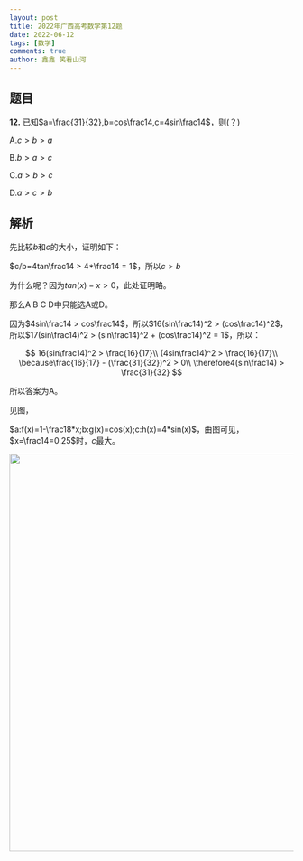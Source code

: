 ```yaml
---
layout: post
title: 2022年广西高考数学第12题
date: 2022-06-12
tags: [数学]
comments: true
author: 鑫鑫 笑看山河
---
```


## 题目

**12.** 已知$a=\frac{31}{32},b=cos\frac14,c=4sin\frac14$，则(？)

A.$c>b>a$

B.$b>a>c$

C.$a>b>c$

D.$a>c>b$

## 解析

先比较$b$和$c$的大小，证明如下：

$c/b=4tan\frac14 > 4*\frac14 = 1$，所以$c>b$

为什么呢？因为$tan(x) - x > 0$，此处证明略。

那么A B C D中只能选A或D。

因为$4sin\frac14 > cos\frac14$，所以$16(sin\frac14)^2 > (cos\frac14)^2$，所以$17(sin\frac14)^2 > (sin\frac14)^2 + (cos\frac14)^2 = 1$，所以：

$$
16(sin\frac14)^2 > \frac{16}{17}\\
(4sin\frac14)^2 > \frac{16}{17}\\
\because\frac{16}{17} - (\frac{31}{32})^2 > 0\\
\therefore4(sin\frac14) > \frac{31}{32}
$$

所以答案为A。

见图，

$a:f(x)=1-\frac18*x;b:g(x)=cos(x);c:h(x)=4*sin(x)$，由图可见，$x=\frac14=0.25$时，$c$最大。

<img src="https://s1.imagehub.cc/images/2022/06/12/Snipaste_2022-06-12_14-34-32.jpg" title="" alt="" width="704">
